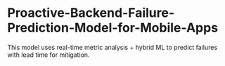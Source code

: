 # Proactive-Backend-Failure-Prediction-Model-for-Mobile-Apps
This model uses real-time metric analysis + hybrid ML to predict failures with lead time for mitigation.
